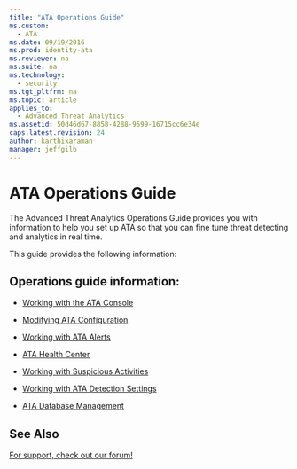 ```yaml
---
title: "ATA Operations Guide"
ms.custom: 
  - ATA
ms.date: 09/19/2016
ms.prod: identity-ata
ms.reviewer: na
ms.suite: na
ms.technology: 
  - security
ms.tgt_pltfrm: na
ms.topic: article
applies_to: 
  - Advanced Threat Analytics
ms.assetid: 50d46d67-8858-4288-9599-16715cc6e34e
caps.latest.revision: 24
author: karthikaraman
manager: jeffgilb
---
```

# ATA Operations Guide
The Advanced Threat Analytics Operations Guide provides you with information to help you set up ATA so that you can fine tune threat detecting and analytics in real time.

This guide provides the following information:

## Operations guide information:

-   [Working with the ATA Console](../../ems/ATA_Content/Working-with-the-ATA-Console.md)

-   [Modifying ATA Configuration](../../ems/ATA_Content/Modifying-ATA-Configuration.md)

-   [Working with ATA Alerts](../../ems/ATA_Content/Working-with-ATA-Alerts.md)

-   [ATA Health Center](../../ems/ATA_Content/ATA-Health-Center.md)

-   [Working with Suspicious Activities](../../ems/ATA_Content/Working-with-Suspicious-Activities.md)

-   [Working with ATA Detection Settings](../../ems/ATA_Content/Working-with-ATA-Detection-Settings.md)

-   [ATA Database Management](../../ems/ATA_Content/ATA-Database-Management.md)

## See Also
[For support, check out our forum!](https://social.technet.microsoft.com/Forums/security/en-US/home?forum=mata)

